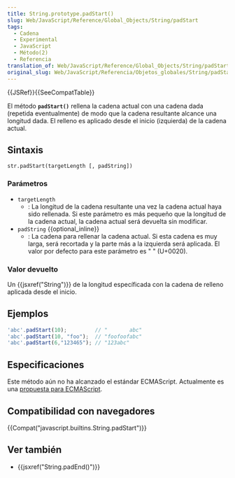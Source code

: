 ```yaml
---
title: String.prototype.padStart()
slug: Web/JavaScript/Reference/Global_Objects/String/padStart
tags:
  - Cadena
  - Experimental
  - JavaScript
  - Método(2)
  - Referencia
translation_of: Web/JavaScript/Reference/Global_Objects/String/padStart
original_slug: Web/JavaScript/Referencia/Objetos_globales/String/padStart
---
```


{{JSRef}}{{SeeCompatTable}}

El método **`padStart()`** rellena la cadena actual con una cadena dada (repetida eventualmente) de modo que la cadena resultante alcance una longitud dada. El relleno es aplicado desde el inicio (izquierda) de la cadena actual.

## Sintaxis

```
str.padStart(targetLength [, padString])
```

### Parámetros

- `targetLength`
  - : La longitud de la cadena resultante una vez la cadena actual haya sido rellenada. Si este parámetro es más pequeño que la longitud de la cadena actual, la cadena actual será devuelta sin modificar.
- `padString` {{optional_inline}}
  - : La cadena para rellenar la cadena actual. Si esta cadena es muy larga, será recortada y la parte más a la izquierda será aplicada. El valor por defecto para este parámetro es " " (U+0020).

### Valor devuelto

Un {{jsxref("String")}} de la longitud específicada con la cadena de relleno aplicada desde el inicio.

## Ejemplos

```js
'abc'.padStart(10);         // "       abc"
'abc'.padStart(10, "foo");  // "foofoofabc"
'abc'.padStart(6,"123465"); // "123abc"
```

## Especificaciones

Este método aún no ha alcanzado el estándar ECMAScript. Actualmente es una [propuesta para ECMAScript](https://github.com/tc39/proposal-string-pad-start-end).

## Compatibilidad con navegadores

{{Compat("javascript.builtins.String.padStart")}}

## Ver también

- {{jsxref("String.padEnd()")}}
